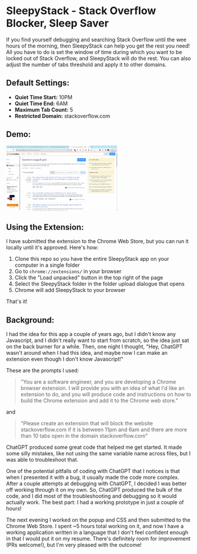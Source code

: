 # SleepyStack - Stack Overflow Blocker, Sleep Saver

If you find yourself debugging and searching Stack Overflow until the wee hours of the morning, then SleepyStack can help you get the rest you need! All you have to do is set the window of time during which you want to be locked out of Stack Overflow, and SleepyStack will do the rest. You can also adjust the number of tabs threshold and apply it to other domains.

## Default Settings:
* **Quiet Time Start:** 10PM
* **Quiet Time End:** 6AM
* **Maximum Tab Count:** 5
* **Restricted Domain:** stackoverflow.com

## Demo:

<img src="img/sleepy-stack-demo.gif" width="60%">

## Using the Extension:

I have submitted the extension to the Chrome Web Store, but you can run it locally until it's approved. Here's how:

1. Clone this repo so you have the entire SleepyStack app on your computer in a single folder
1. Go to `chrome://extensions/` in your browser
1. Click the "Load unpacked" button in the top right of the page
1. Select the SleepyStack folder in the folder upload dialogue that opens
1. Chrome will add SleepyStack to your browser

That's it!

## Background:

I had the idea for this app a couple of years ago, but I didn't know any Javascript, and I didn't really want to start from scratch, so the idea just sat on the back burner for a while. Then, one night I thought, "Hey, ChatGPT wasn't around when I had this idea, and maybe now I can make an extension even though I don't know Javascript!"

These are the prompts I used:

> "You are a software engineer, and you are developing a Chrome browser extension. I will provide you with an idea of what I'd like an extension to do, and you will produce code and instructions on how to build the Chrome extension and add it to the Chrome web store."

and

> "Please create an extension that will block the website stackoverflow.com if it is between 11pm and 6am and there are more than 10 tabs open in the domain stackoverflow.com"

ChatGPT produced some great code that helped me get started. It made some silly mistakes, like not using the same variable name across files, but I was able to troubleshoot that.

One of the potential pitfalls of coding with ChatGPT that I notices is that when I presented it with a bug, it usually made the code more complex. After a couple attempts at debugging with ChatGPT, I decided I was better off working through it on my own. So, ChatGPT produced the bulk of the code, and I did most of the troubleshooting and debugging so it would actually work. The best part: I had a working prototype in just a couple of hours!

The next evening I worked on the popup and CSS and then submitted to the Chrome Web Store. I spent ~5 hours total working on it, and now I have a working application written in a language that I don't feel confident enough in that I would put it on my resume. There's definitely room for improvement (PRs welcome!), but I'm very pleased with the outcome!
